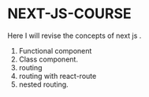 # NEXT-JS-COURSE
Here I will revise the concepts of next js .
1. Functional component
2. Class component.
3. routing
4. routing with react-route
5. nested routing.
